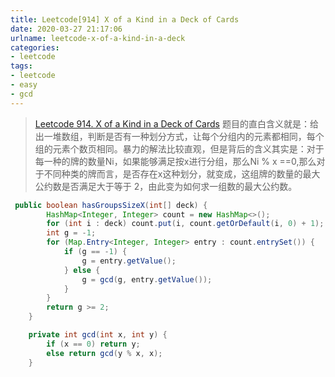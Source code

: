 ```yaml
---
title: Leetcode[914] X of a Kind in a Deck of Cards
date: 2020-03-27 21:17:06
urlname: leetcode-x-of-a-kind-in-a-deck
categories:
- leetcode
tags:
- leetcode
- easy
- gcd
---
```


>[Leetcode 914. X of a Kind in a Deck of Cards](https://leetcode.com/problems/x-of-a-kind-in-a-deck-of-cards/)
题目的直白含义就是：给出一堆数组，判断是否有一种划分方式，让每个分组内的元素都相同，每个组的元素个数页相同。暴力的解法比较直观，但是背后的含义其实是：对于每一种的牌的数量Ni，如果能够满足按x进行分组，那么Ni % x ==0,那么对于不同种类的牌而言，是否存在x这种划分，就变成，这组牌的数量的最大公约数是否满足大于等于 2，由此变为如何求一组数的最大公约数。

<!-- more-->

```java
 public boolean hasGroupsSizeX(int[] deck) {
        HashMap<Integer, Integer> count = new HashMap<>();
        for (int i : deck) count.put(i, count.getOrDefault(i, 0) + 1);
        int g = -1;
        for (Map.Entry<Integer, Integer> entry : count.entrySet()) {
            if (g == -1) {
                g = entry.getValue();
            } else {
                g = gcd(g, entry.getValue());
            }
        }
        return g >= 2;
    }

    private int gcd(int x, int y) {
        if (x == 0) return y;
        else return gcd(y % x, x);
    }
```

